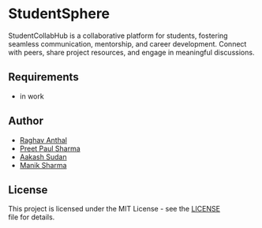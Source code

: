 # StudentSphere
 StudentCollabHub is a collaborative platform for students, fostering seamless communication, mentorship, and career development. Connect with peers, share project resources, and engage in meaningful discussions.


## Requirements
- in work

## Author

- [Raghav Anthal](https://github.com/RAGHAV-223)
- [Preet Paul Sharma](https://github.com/NOBODY1819)
- [Aakash Sudan](https://github.com/AakashSudan)
- [Manik Sharma](https://github.com/manik141)
  

## License

This project is licensed under the MIT License - see the [LICENSE](LICENSE) file for details.
